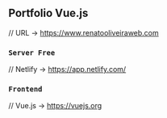 ## Portfolio Vue.js
// URL -> https://www.renatooliveiraweb.com

### `Server Free`
// Netlify -> https://app.netlify.com/

### `Frontend`
// Vue.js -> https://vuejs.org